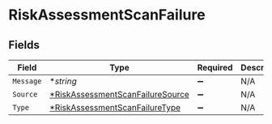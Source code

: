 # RiskAssessmentScanFailure


## Fields

| Field                                                                                      | Type                                                                                       | Required                                                                                   | Description                                                                                |
| ------------------------------------------------------------------------------------------ | ------------------------------------------------------------------------------------------ | ------------------------------------------------------------------------------------------ | ------------------------------------------------------------------------------------------ |
| `Message`                                                                                  | **string*                                                                                  | :heavy_minus_sign:                                                                         | N/A                                                                                        |
| `Source`                                                                                   | [*RiskAssessmentScanFailureSource](../../models/shared/riskassessmentscanfailuresource.md) | :heavy_minus_sign:                                                                         | N/A                                                                                        |
| `Type`                                                                                     | [*RiskAssessmentScanFailureType](../../models/shared/riskassessmentscanfailuretype.md)     | :heavy_minus_sign:                                                                         | N/A                                                                                        |